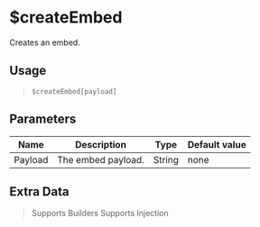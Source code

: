 # $createEmbed
Creates an embed.
## Usage
> `$createEmbed[payload]`
## Parameters
|  Name   |    Description     |  Type  | Default value |
|---------|--------------------|--------|---------------|
| Payload | The embed payload. | String | none          |

## Extra Data
> Supports Builders
> Supports Injection